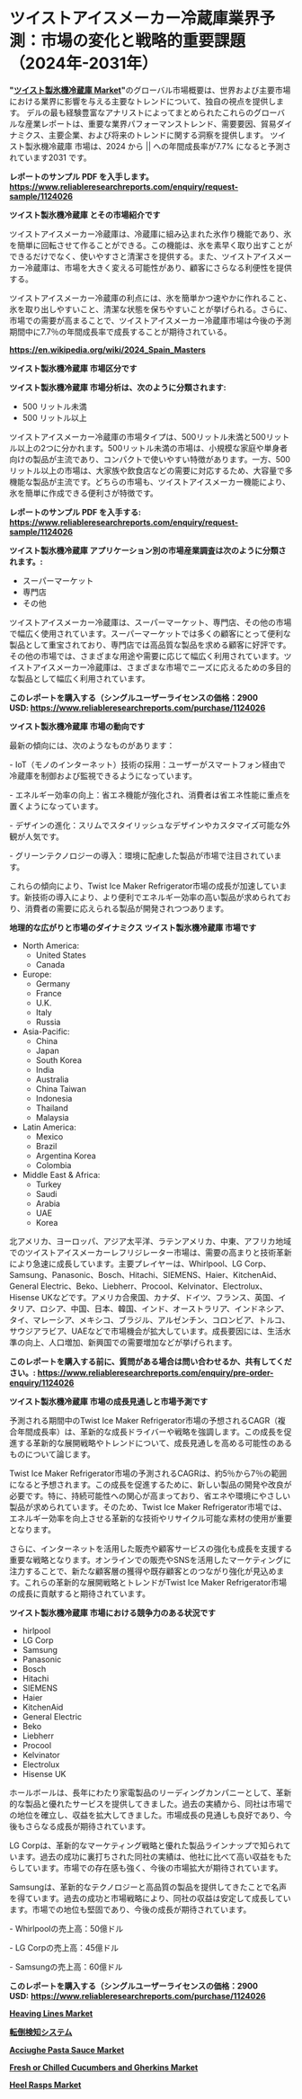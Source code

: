 <p><h1>ツイストアイスメーカー冷蔵庫業界予測：市場の変化と戦略的重要課題（2024年-2031年）</h1></p><p><strong>"<a href="https://www.reliableresearchreports.com/twist-ice-maker-refrigerator-r1124026">ツイスト製氷機冷蔵庫 Market</a>"</strong>のグローバル市場概要は、世界および主要市場における業界に影響を与える主要なトレンドについて、独自の視点を提供します。 デルの最も経験豊富なアナリストによってまとめられたこれらのグローバルな産業レポートは、重要な業界パフォーマンストレンド、需要要因、貿易ダイナミクス、主要企業、および将来のトレンドに関する洞察を提供します。 ツイスト製氷機冷蔵庫 市場は、2024 から || への年間成長率が7.7% になると予測されています2031 です。</p>
<p><strong>レポートのサンプル PDF を入手します。</strong><strong><a href="https://www.reliableresearchreports.com/enquiry/request-sample/1124026">https://www.reliableresearchreports.com/enquiry/request-sample/1124026</a></strong></p>
<p><strong>ツイスト製氷機冷蔵庫 とその市場紹介です</strong></p>
<p><p>ツイストアイスメーカー冷蔵庫は、冷蔵庫に組み込まれた氷作り機能であり、氷を簡単に回転させて作ることができる。この機能は、氷を素早く取り出すことができるだけでなく、使いやすさと清潔さを提供する。また、ツイストアイスメーカー冷蔵庫は、市場を大きく変える可能性があり、顧客にさらなる利便性を提供する。</p><p>ツイストアイスメーカー冷蔵庫の利点には、氷を簡単かつ速やかに作れること、氷を取り出しやすいこと、清潔な状態を保ちやすいことが挙げられる。さらに、市場での需要が高まることで、ツイストアイスメーカー冷蔵庫市場は今後の予測期間中に7.7％の年間成長率で成長することが期待されている。</p><a href="https://en.wikipedia.org/wiki/2024_Spain_Masters"></a></p>
<p><strong><a href="https://en.wikipedia.org/wiki/2024_Spain_Masters">https://en.wikipedia.org/wiki/2024_Spain_Masters</a></strong></p>
<p><strong>ツイスト製氷機冷蔵庫&nbsp;市場区分です</strong><strong></strong></p>
<p><strong>ツイスト製氷機冷蔵庫 市場分析は、次のように分類されます:</strong>&nbsp;</p>
<p><ul><li>500 リットル未満</li><li>500 リットル以上</li></ul></p>
<p><p>ツイストアイスメーカー冷蔵庫の市場タイプは、500リットル未満と500リットル以上の2つに分かれます。500リットル未満の市場は、小規模な家庭や単身者向けの製品が主流であり、コンパクトで使いやすい特徴があります。一方、500リットル以上の市場は、大家族や飲食店などの需要に対応するため、大容量で多機能な製品が主流です。どちらの市場も、ツイストアイスメーカー機能により、氷を簡単に作成できる便利さが特徴です。</p></p>
<p><strong>レポートのサンプル PDF を入手する: <a href="https://www.reliableresearchreports.com/enquiry/request-sample/1124026">https://www.reliableresearchreports.com/enquiry/request-sample/1124026</a></strong></p>
<p><strong> ツイスト製氷機冷蔵庫 アプリケーション別の市場産業調査は次のように分類されます。:</strong></p>
<p><ul><li>スーパーマーケット</li><li>専門店</li><li>その他</li></ul></p>
<p><p>ツイストアイスメーカー冷蔵庫は、スーパーマーケット、専門店、その他の市場で幅広く使用されています。スーパーマーケットでは多くの顧客にとって便利な製品として重宝されており、専門店では高品質な製品を求める顧客に好評です。その他の市場では、さまざまな用途や需要に応じて幅広く利用されています。ツイストアイスメーカー冷蔵庫は、さまざまな市場でニーズに応えるための多目的な製品として幅広く利用されています。</p></p>
<p><strong>このレポートを購入する（シングルユーザーライセンスの価格：2900 USD:</strong><strong>&nbsp;<a href="https://www.reliableresearchreports.com/purchase/1124026">https://www.reliableresearchreports.com/purchase/1124026</a></strong></p>
<p><strong>ツイスト製氷機冷蔵庫 市場の動向です</strong></p>
<p><p>最新の傾向には、次のようなものがあります：</p><p>- IoT（モノのインターネット）技術の採用：ユーザーがスマートフォン経由で冷蔵庫を制御および監視できるようになっています。</p><p>- エネルギー効率の向上：省エネ機能が強化され、消費者は省エネ性能に重点を置くようになっています。</p><p>- デザインの進化：スリムでスタイリッシュなデザインやカスタマイズ可能な外観が人気です。</p><p>- グリーンテクノロジーの導入：環境に配慮した製品が市場で注目されています。</p><p>これらの傾向により、Twist Ice Maker Refrigerator市場の成長が加速しています。新技術の導入により、より便利でエネルギー効率の高い製品が求められており、消費者の需要に応えられる製品が開発されつつあります。</p></p>
<p><strong>地理的な広がりと市場のダイナミクス ツイスト製氷機冷蔵庫 市場です</strong></p>
<p><ul>
    <li>
        North America:
        <ul>
            <li>United States</li>
            <li>Canada</li>
        </ul>
    </li>
    <li>
        Europe:
        <ul>
            <li>Germany</li>
            <li>France</li>
            <li>U.K.</li>
            <li>Italy</li>
            <li>Russia</li>
        </ul>
    </li>
    <li>
        Asia-Pacific:
        <ul>
            <li>China</li>
            <li>Japan</li>
            <li>South Korea</li>
            <li>India</li>
            <li>Australia</li>
            <li>China Taiwan</li>
            <li>Indonesia</li>
            <li>Thailand</li>
            <li>Malaysia</li>
        </ul>
    </li>
    <li>
        Latin America:
        <ul>
            <li>Mexico</li>
            <li>Brazil</li>
            <li>Argentina Korea</li>
            <li>Colombia</li>
        </ul>
    </li>
    <li>
        Middle East & Africa:
        <ul>
            <li>Turkey</li>
            <li>Saudi</li>
            <li>Arabia</li>
            <li>UAE</li>
            <li>Korea</li>
        </ul>
    </li>
    </ul></p>
<p><p>北アメリカ、ヨーロッパ、アジア太平洋、ラテンアメリカ、中東、アフリカ地域でのツイストアイスメーカーレフリジレーター市場は、需要の高まりと技術革新により急速に成長しています。主要プレイヤーは、Whirlpool、LG Corp、Samsung、Panasonic、Bosch、Hitachi、SIEMENS、Haier、KitchenAid、General Electric、Beko、Liebherr、Procool、Kelvinator、Electrolux、Hisense UKなどです。アメリカ合衆国、カナダ、ドイツ、フランス、英国、イタリア、ロシア、中国、日本、韓国、インド、オーストラリア、インドネシア、タイ、マレーシア、メキシコ、ブラジル、アルゼンチン、コロンビア、トルコ、サウジアラビア、UAEなどで市場機会が拡大しています。成長要因には、生活水準の向上、人口増加、新興国での需要増加などが挙げられます。</p></p>
<p><strong>このレポートを購入する前に、質問がある場合は問い合わせるか、共有してください。:&nbsp;<a href="https://www.reliableresearchreports.com/enquiry/pre-order-enquiry/1124026">https://www.reliableresearchreports.com/enquiry/pre-order-enquiry/1124026</a></strong></p>
<p><strong>ツイスト製氷機冷蔵庫 市場の成長見通しと市場予測です</strong></p>
<p><p>予測される期間中のTwist Ice Maker Refrigerator市場の予想されるCAGR（複合年間成長率）は、革新的な成長ドライバーや戦略を強調します。この成長を促進する革新的な展開戦略やトレンドについて、成長見通しを高める可能性のあるものについて論じます。</p><p>Twist Ice Maker Refrigerator市場の予測されるCAGRは、約5％から7％の範囲になると予想されます。この成長を促進するために、新しい製品の開発や改良が必要です。特に、持続可能性への関心が高まっており、省エネや環境にやさしい製品が求められています。そのため、Twist Ice Maker Refrigerator市場では、エネルギー効率を向上させる革新的な技術やリサイクル可能な素材の使用が重要となります。</p><p>さらに、インターネットを活用した販売や顧客サービスの強化も成長を支援する重要な戦略となります。オンラインでの販売やSNSを活用したマーケティングに注力することで、新たな顧客層の獲得や既存顧客とのつながり強化が見込めます。これらの革新的な展開戦略とトレンドがTwist Ice Maker Refrigerator市場の成長に貢献すると期待されています。</p></p>
<p><strong>ツイスト製氷機冷蔵庫 市場における競争力のある状況です</strong></p>
<p><ul><li>hirlpool</li><li>LG Corp</li><li>Samsung</li><li>Panasonic</li><li>Bosch</li><li>Hitachi</li><li>SIEMENS</li><li>Haier</li><li>KitchenAid</li><li>General Electric</li><li>Beko</li><li>Liebherr</li><li>Procool</li><li>Kelvinator</li><li>Electrolux</li><li>Hisense UK</li></ul></p>
<p><p>ホールボールは、長年にわたり家電製品のリーディングカンパニーとして、革新的な製品と優れたサービスを提供してきました。過去の実績から、同社は市場での地位を確立し、収益を拡大してきました。市場成長の見通しも良好であり、今後もさらなる成長が期待されています。</p><p>LG Corpは、革新的なマーケティング戦略と優れた製品ラインナップで知られています。過去の成功に裏打ちされた同社の実績は、他社に比べて高い収益をもたらしています。市場での存在感も強く、今後の市場拡大が期待されています。</p><p>Samsungは、革新的なテクノロジーと高品質の製品を提供してきたことで名声を得ています。過去の成功と市場戦略により、同社の収益は安定して成長しています。市場での地位も堅固であり、今後の成長が期待されています。</p><p>- Whirlpoolの売上高：50億ドル</p><p>- LG Corpの売上高：45億ドル</p><p>- Samsungの売上高：60億ドル</p></p>
<p><strong>このレポートを購入する（シングルユーザーライセンスの価格：2900 USD:</strong>&nbsp;<strong><a href="https://www.reliableresearchreports.com/purchase/1124026">https://www.reliableresearchreports.com/purchase/1124026</a></strong></p>
<p><strong><p><a href="https://issuu.com/reportprime-2/docs/heaving-lines-market-size-2030.pptx_f140b7236406cc">Heaving Lines Market</a></p><p><a href="https://medium.com/@verniebarton2023/%E8%90%BD%E4%B8%8B%E6%A4%9C%E5%87%BA%E3%82%B7%E3%82%B9%E3%83%86%E3%83%A0%E7%94%A3%E6%A5%AD%E3%82%A4%E3%83%B3%E3%82%B5%E3%82%A4%E3%83%88%E3%83%AC%E3%83%9D%E3%83%BC%E3%83%88-%E8%90%BD%E4%B8%8B%E6%A4%9C%E5%87%BA%E3%82%B7%E3%82%B9%E3%83%86%E3%83%A0%E5%B8%82%E5%A0%B4%E3%81%AE%E3%83%88%E3%83%AC%E3%83%B3%E3%83%89-%E3%82%A2%E3%83%97%E3%83%AA%E3%82%B1%E3%83%BC%E3%82%B7%E3%83%A7%E3%83%B3-%E7%AB%B6%E4%BA%89%E7%92%B0%E5%A2%83%E3%81%AE%E5%88%86%E6%9E%90-2024%E5%B9%B4-2031%E5%B9%B4-97302e2717a4">転倒検知システム</a></p><p><a href="https://github.com/dmmanir420/Market-Research-Report-List-2/blob/main/acciughe-pasta-sauce-market.md">Acciughe Pasta Sauce Market</a></p><p><a href="https://github.com/susanjprice2023/Market-Research-Report-List-2/blob/main/fresh-or-chilled-cucumbers-and-gherkins-market.md">Fresh or Chilled Cucumbers and Gherkins Market</a></p><p><a href="https://issuu.com/reportprime-2/docs/heel-rasps-market-size-2030.pptx_1e175b1a894eaf">Heel Rasps Market</a></p></strong></p>